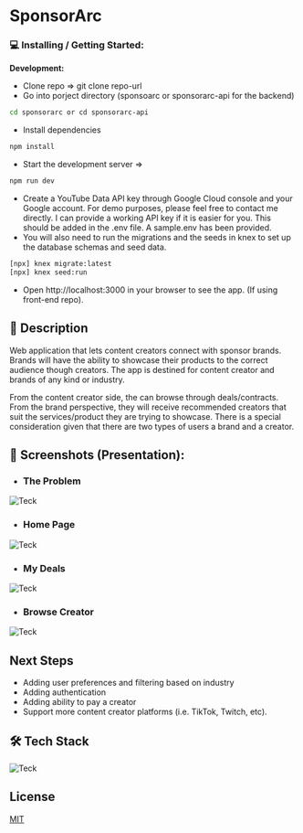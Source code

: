 # SponsorArc

 ### 💻 Installing / Getting Started: <br>
**Development:**
- Clone repo => git clone repo-url
- Go into porject directory (sponsoarc or sponsorarc-api for the backend) 
```bash 
cd sponsorarc or cd sponsorarc-api
```
- Install dependencies 
```bash
npm install
```
- Start the development server => 
```bash
npm run dev
```
- Create a YouTube Data API key through Google Cloud console and your Google account. For demo purposes, please feel free to contact me directly. I can provide a working API key if it is easier for you. This should be added in the .env file. A sample.env has been provided.
- You will also need to run the migrations and the seeds in knex to set up the database schemas and seed data. 
```bash
[npx] knex migrate:latest
[npx] knex seed:run
```

- Open http://localhost:3000 in your browser to see the app. (If using front-end repo).


## 📝 Description
Web application that lets content creators connect with sponsor brands. Brands will have the ability to showcase their products to the correct audience though creators. The app is destined for content creator and brands of any kind or industry.

From the content creator side, the can browse through deals/contracts. From the brand perspective, they will receive recommended creators that suit the services/product they are trying to showcase. There is a special consideration given that there are two types of users a brand and a creator.


## 📸 Screenshots (Presentation):
- ### **The Problem**
![Teck ](../Extra%20Assets/TheProblem.png)
- ### **Home Page**
![Teck ](../Extra%20Assets/HomePage.png)
- ### **My Deals**
![Teck ](../Extra%20Assets/MyDealsBrand.png)
- ### **Browse Creator**
![Teck ](../Extra%20Assets/BrowseCreator.png)

## Next Steps
- Adding user preferences and filtering based on industry
- Adding authentication
- Adding ability to pay a creator
- Support more content creator platforms (i.e. TikTok, Twitch, etc).

## 🛠 Tech Stack

![Teck ](../Extra%20Assets/Capstone%20Presentation.png)

## License

[MIT](https://choosealicense.com/licenses/mit/)
